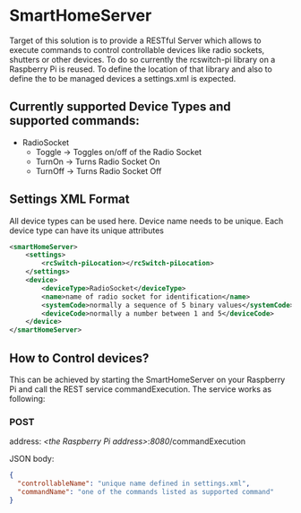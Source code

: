 # SmartHomeServer
Target of this solution is to provide a RESTful Server which allows to execute commands to control controllable devices like radio sockets, shutters or other devices.
To do so currently the rcswitch-pi library on a Raspberry Pi is reused.
To define the location of that library and also to define the to be managed devices a settings.xml is expected.

## Currently supported Device Types and supported commands:
- RadioSocket
  - Toggle -> Toggles on/off of the Radio Socket
  - TurnOn -> Turns Radio Socket On
  - TurnOff -> Turns Radio Socket Off

## Settings XML Format
All device types can be used here.
Device name needs to be unique.
Each device type can have its unique attributes

```XML
<smartHomeServer>
	<settings>
		<rcSwitch-piLocation></rcSwitch-piLocation>
	</settings>
	<device>
		<deviceType>RadioSocket</deviceType>
		<name>name of radio socket for identification</name>
		<systemCode>normally a sequence of 5 binary values</systemCode>
		<deviceCode>normally a number between 1 and 5</deviceCode>
	</device>
</smartHomeServer>
```

## How to Control devices?
This can be achieved by starting the SmartHomeServer on your Raspberry Pi and call the REST service commandExecution.
The service works as following:

### POST
address: *&lt;the Raspberry Pi address&gt;*:*8080*/commandExecution

JSON body:
```JSON
{
  "controllableName": "unique name defined in settings.xml",
  "commandName": "one of the commands listed as supported command"
}
```
